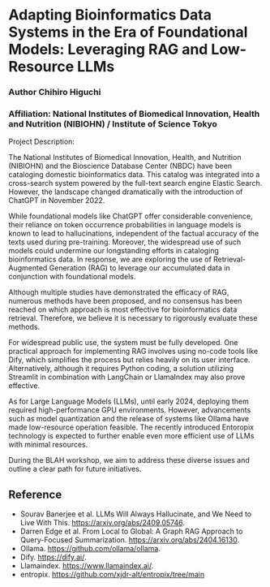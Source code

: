 # Adapting Bioinformatics Data Systems in the Era of Foundational Models: Leveraging RAG and Low-Resource LLMs

### Author Chihiro Higuchi
### Affiliation: National Institutes of Biomedical Innovation, Health and Nutrition (NIBIOHN) / Institute of Science Tokyo

Project Description:

The National Institutes of Biomedical Innovation, Health, and Nutrition (NIBIOHN) and the Bioscience Database Center (NBDC) have been cataloging domestic bioinformatics data. This catalog was integrated into a cross-search system powered by the full-text search engine Elastic Search. However, the landscape changed dramatically with the introduction of ChatGPT in November 2022.

While foundational models like ChatGPT offer considerable convenience, their reliance on token occurrence probabilities in language models is known to lead to hallucinations, independent of the factual accuracy of the texts used during pre-training. Moreover, the widespread use of such models could undermine our longstanding efforts in cataloging bioinformatics data. In response, we are exploring the use of Retrieval-Augmented Generation (RAG) to leverage our accumulated data in conjunction with foundational models.

Although multiple studies have demonstrated the efficacy of RAG, numerous methods have been proposed, and no consensus has been reached on which approach is most effective for bioinformatics data retrieval. Therefore, we believe it is necessary to rigorously evaluate these methods.

For widespread public use, the system must be fully developed. One practical approach for implementing RAG involves using no-code tools like Dify, which simplifies the process but relies heavily on its user interface. Alternatively, although it requires Python coding, a solution utilizing Streamlit in combination with LangChain or LlamaIndex may also prove effective.

As for Large Language Models (LLMs), until early 2024, deploying them required high-performance GPU environments. However, advancements such as model quantization and the release of systems like Ollama have made low-resource operation feasible. The recently introduced Entoropix technology is expected to further enable even more efficient use of LLMs with minimal resources.

During the BLAH workshop, we aim to address these diverse issues and outline a clear path for future initiatives.

## Reference 

- Sourav Banerjee et al. LLMs Will Always Hallucinate, and We Need to Live With This. https://arxiv.org/abs/2409.05746.
- Darren Edge et al. From Local to Global: A Graph RAG Approach to Query-Focused Summarization. https://arxiv.org/abs/2404.16130.
- Ollama. https://github.com/ollama/ollama.
- Dify. https://dify.ai/.
- Llamaindex. https://www.llamaindex.ai/.
- entropix. https://github.com/xjdr-alt/entropix/tree/main
